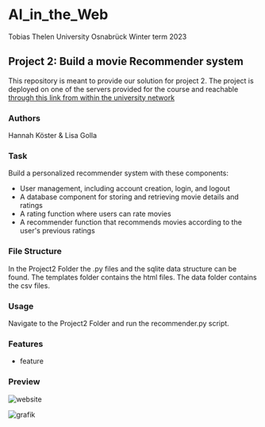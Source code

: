# AI_in_the_Web
Tobias Thelen 
University Osnabrück
Winter term 2023 

## Project 2: Build a movie Recommender system 
This repository is meant to provide our solution for project 2. 
The project is deployed on one of the servers provided for the course and reachable [through this link from within the university network](link)


### Authors 
Hannah Köster & Lisa Golla 

### Task 
Build a personalized recommender system with these components:

   - User management, including account creation, login, and logout
   -  A database component for storing and retrieving movie details and ratings
   - A rating function where users can rate movies
   - A recommender function that recommends movies according to the user's previous ratings

### File Structure 
In the Project2 Folder the .py files and the sqlite data structure can be found. The templates folder contains the html files. The data folder contains the csv files. 

### Usage 
Navigate to the Project2 Folder and run the recommender.py script. 

### Features 
  - feature


### Preview 
![website](link)

![grafik](link)


